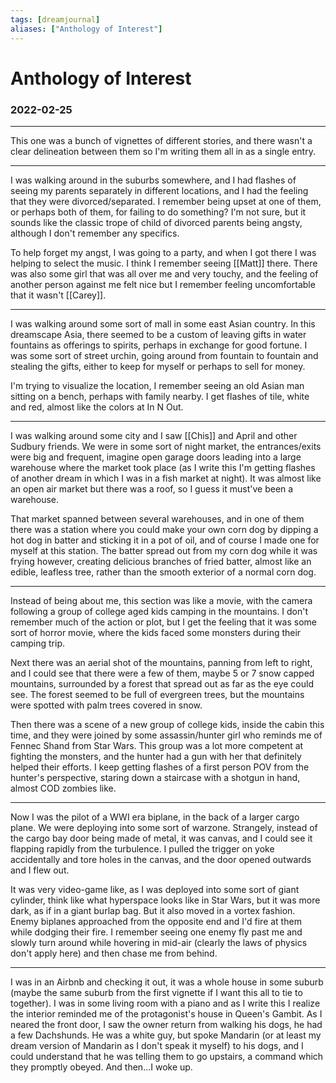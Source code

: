 ```yaml
---
tags: [dreamjournal]
aliases: ["Anthology of Interest"]
---
```


# Anthology of Interest
### 2022-02-25
---

This one was a bunch of vignettes of different stories, and there wasn't a clear delineation between them so I'm writing them all in as a single entry.

---

I was walking around in the suburbs somewhere, and I had flashes of seeing my parents separately in different locations, and I had the feeling that they were divorced/separated. I remember being upset at one of them, or perhaps both of them, for failing to do something? I'm not sure, but it sounds like the classic trope of child of divorced parents being angsty, although I don't remember any specifics.

To help forget my angst, I was going to a party, and when I got there I was helping to select the music. I think I remember seeing [[Matt]] there. There was also some girl that was all over me and very touchy, and the feeling of another person against me felt nice but I remember feeling uncomfortable that it wasn't [[Carey]].

---

I was walking around some sort of mall in some east Asian country. In this dreamscape Asia, there seemed to be a custom of leaving gifts in water fountains as offerings to spirits, perhaps in exchange for good fortune. I was some sort of street urchin, going around from fountain to fountain and stealing the gifts, either to keep for myself or perhaps to sell for money.

I'm trying to visualize the location, I remember seeing an old Asian man sitting on a bench, perhaps with family nearby. I get flashes of tile, white and red, almost like the colors at In N Out.

---

I was walking around some city and I saw [[Chis]] and April and other Sudbury friends. We were in some sort of night market, the entrances/exits were big and frequent, imagine open garage doors leading into a large warehouse where the market took place (as I write this I'm getting flashes of another dream in which I was in a fish market at night). It was almost like an open air market but there was a roof, so I guess it must've been a warehouse.

That market spanned between several warehouses, and in one of them there was a station where you could make your own corn dog by dipping a hot dog in batter and sticking it in a pot of oil, and of course I made one for myself at this station. The batter spread out from my corn dog while it was frying however, creating delicious branches of fried batter, almost like an edible, leafless tree, rather than the smooth exterior of a normal corn dog.

---

Instead of being about me, this section was like a movie, with the camera following a group of college aged kids camping in the mountains. I don't remember much of the action or plot, but I get the feeling that it was some sort of horror movie, where the kids faced some monsters during their camping trip.

Next there was an aerial shot of the mountains, panning from left to right, and I could see that there were a few of them, maybe 5 or 7 snow capped mountains, surrounded by a forest that spread out as far as the eye could see. The forest seemed to be full of evergreen trees, but the mountains were spotted with palm trees covered in snow.

Then there was a scene of a new group of college kids, inside the cabin this time, and they were joined by some assassin/hunter girl who reminds me of Fennec Shand from Star Wars. This group was a lot more competent at fighting the monsters, and the hunter had a gun with her that definitely helped their efforts. I keep getting flashes of a first person POV from the hunter's perspective, staring down a staircase with a shotgun in hand, almost COD zombies like.

---

Now I was the pilot of a WWI era biplane, in the back of a larger cargo plane. We were deploying into some sort of warzone. Strangely, instead of the cargo bay door being made of metal, it was canvas, and I could see it flapping rapidly from the turbulence. I pulled the trigger on yoke accidentally and tore holes in the canvas, and the door opened outwards and I flew out.

It was very video-game like, as I was deployed into some sort of giant cylinder, think like what hyperspace looks like in Star Wars, but it was more dark, as if in a giant burlap bag. But it also moved in a vortex fashion. Enemy biplanes approached from the opposite end and I'd fire at them while dodging their fire. I remember seeing one enemy fly past me and slowly turn around while hovering in mid-air (clearly the laws of physics don't apply here) and then chase me from behind.

---

I was in an Airbnb and checking it out, it was a whole house in some suburb (maybe the same suburb from the first vignette if I want this all to tie to together). I was in some living room with a piano and as I write this I realize the interior reminded me of the protagonist's house in Queen's Gambit. As I neared the front door, I saw the owner return from walking his dogs, he had a few Dachshunds. He was a white guy, but spoke Mandarin (or at least my dream version of Mandarin as I don't speak it myself) to his dogs, and I could understand that he was telling them to go upstairs, a command which they promptly obeyed. And then...I woke up.